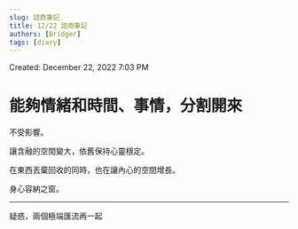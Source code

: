 ```yaml
---
slug: 諮商筆記
title: 12/22 諮商筆記
authors: [Bridger]
tags: [diary]
---
```


Created: December 22, 2022 7:03 PM

# 能夠情緒和時間、事情，分割開來

不受影響。

讓含融的空間變大，依舊保持心靈穩定。

在東西丟棄回收的同時，也在讓內心的空間增長。

身心容納之窗。

---

疑惑，兩個極端匯流再一起
